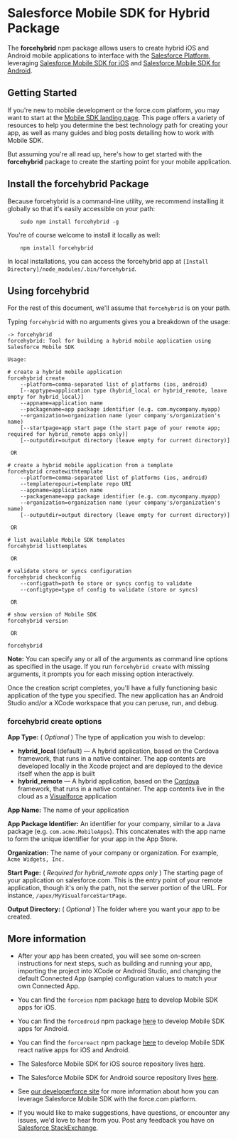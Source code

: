 # Salesforce Mobile SDK for Hybrid Package

The **forcehybrid** npm package allows users to create hybrid iOS and Android mobile applications to interface with the [Salesforce Platform](http://www.salesforce.com/platform/overview/), leveraging [Salesforce Mobile SDK for iOS](https://github.com/forcedotcom/SalesforceMobileSDK-iOS) and [Salesforce Mobile SDK for Android](https://github.com/forcedotcom/SalesforceMobileSDK-Android).

## Getting Started

If you're new to mobile development or the force.com platform, you may want to start at the [Mobile SDK landing page](http://wiki.developerforce.com/page/Mobile_SDK).  This page offers a variety of resources to help you determine the best technology path for creating your app, as well as many guides and blog posts detailing how to work with Mobile SDK.

But assuming you're all read up, here's how to get started with the **forcehybrid** package to create the starting point for your mobile application.

## Install the forcehybrid Package

Because forcehybrid is a command-line utility, we recommend installing it globally so that it's easily accessible on your path:

        sudo npm install forcehybrid -g

You're of course welcome to install it locally as well:

        npm install forcehybrid

In local installations, you can access the forcehybrid app at `[Install Directory]/node_modules/.bin/forcehybrid`.

## Using forcehybrid

For the rest of this document, we'll assume that `forcehybrid` is on your path.

Typing `forcehybrid` with no arguments gives you a breakdown of the usage:

```
-> forcehybrid
forcehybrid: Tool for building a hybrid mobile application using Salesforce Mobile SDK

Usage:

# create a hybrid mobile application
forcehybrid create
    --platform=comma-separated list of platforms (ios, android)
    [--apptype=application type (hybrid_local or hybrid_remote, leave empty for hybrid_local)]
    --appname=application name
    --packagename=app package identifier (e.g. com.mycompany.myapp)
    --organization=organization name (your company's/organization's name)
    [--startpage=app start page (the start page of your remote app; required for hybrid_remote apps only)]
    [--outputdir=output directory (leave empty for current directory)]

 OR 

# create a hybrid mobile application from a template
forcehybrid createwithtemplate
    --platform=comma-separated list of platforms (ios, android)
    --templaterepouri=template repo URI
    --appname=application name
    --packagename=app package identifier (e.g. com.mycompany.myapp)
    --organization=organization name (your company's/organization's name)
    [--outputdir=output directory (leave empty for current directory)]

 OR 

# list available Mobile SDK templates
forcehybrid listtemplates

 OR 

# validate store or syncs configuration
forcehybrid checkconfig
    --configpath=path to store or syncs config to validate
    --configtype=type of config to validate (store or syncs)

 OR 

# show version of Mobile SDK
forcehybrid version

 OR 

forcehybrid
```

**Note:** You can specify any or all of the arguments as command line options as specified in the usage.  If you run `forcehybrid create` with missing arguments, it prompts you for each missing option interactively.

Once the creation script completes, you'll have a fully functioning basic application of the type you specified.  The new application has an Android Studio and/or a XCode workspace that you can peruse, run, and debug.

### forcehybrid create options

**App Type:** \( *Optional* \) The type of application you wish to develop:

- **hybrid\_local** (default) — A hybrid application, based on the Cordova framework, that runs in a native container.  The app contents are developed locally in the Xcode project and are deployed to the device itself when the app is built
- **hybrid\_remote** — A hybrid application, based on the [Cordova](http://cordova.apache.org/) framework, that runs in a native container.  The app contents live in the cloud as a [Visualforce](http://wiki.developerforce.com/page/An_Introduction_to_Visualforce) application

**App Name:** The name of your application

**App Package Identifier:** An identifier for your company, similar to a Java package (e.g. `com.acme.MobileApps`).  This concatenates with the app name to form the unique identifier for your app in the App Store.

**Organization:** The name of your company or organization.  For example, `Acme Widgets, Inc.`

**Start Page:** \( *Required for hybrid\_remote apps only* \) The starting page of your application on salesforce.com.  This is the entry point of your remote application, though it's only the path, not the server portion of the URL.  For instance, `/apex/MyVisualforceStartPage`.

**Output Directory:** \( *Optional* \) The folder where you want your app to be created.

## More information

- After your app has been created, you will see some on-screen instructions for next steps, such as building and running your app, importing the project into XCode or Android Studio, and changing the default Connected App (sample) configuration values to match your own Connected App.

- You can find the `forceios` npm package [here](https://npmjs.org/package/forcedroid) to develop Mobile SDK apps for iOS.

- You can find the `forcedroid` npm package [here](https://npmjs.org/package/forcedroid) to develop Mobile SDK apps for Android.

- You can find the `forcereact` npm package [here](https://npmjs.org/package/forcereact) to develop Mobile SDK react native apps for iOS and Android.

- The Salesforce Mobile SDK for iOS source repository lives [here](https://github.com/forcedotcom/SalesforceMobileSDK-iOS).

- The Salesforce Mobile SDK for Android source repository lives [here](https://github.com/forcedotcom/SalesforceMobileSDK-Android).

- See [our developerforce site](http://wiki.developerforce.com/page/Mobile_SDK) for more information about how you can leverage Salesforce Mobile SDK with the force.com platform.

- If you would like to make suggestions, have questions, or encounter any issues, we'd love to hear from you.  Post any feedback you have on [Salesforce StackExchange](https://salesforce.stackexchange.com/questions/tagged/mobilesdk).
